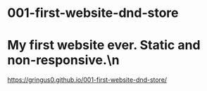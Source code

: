 # 001-first-website-dnd-store
# My first website ever. Static and non-responsive.\n
https://gringus0.github.io/001-first-website-dnd-store/
